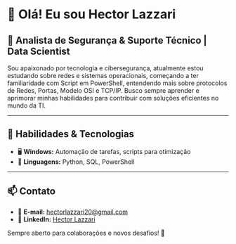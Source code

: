 # 👋 Olá! Eu sou Hector Lazzari

## 🔐 Analista de Segurança & Suporte Técnico | Data Scientist

Sou apaixonado por tecnologia e cibersegurança, atualmente estou estudando sobre redes e sistemas operacionais, começando a ter familiaridade com Script em PowerShell, entendendo mais sobre protocolos de Redes, Portas, Modelo OSI e TCP/IP. Busco sempre aprender e aprimorar minhas habilidades para contribuir com soluções eficientes no mundo da TI.

---

## 🚀 Habilidades & Tecnologias

- 🖥️ **Windows:** Automação de tarefas, scripts para otimização
- 🐍 **Linguagens:** Python, SQL, PowerShell

---

## 📫 Contato

- 📧 **E-mail:** hectorlazzari20@gmail.com
- 🔗 **LinkedIn:** [Hector Lazzari](https://www.linkedin.com/in/hector-lazzari-067772237/)

Sempre aberto para colaborações e novos desafios! 🚀
